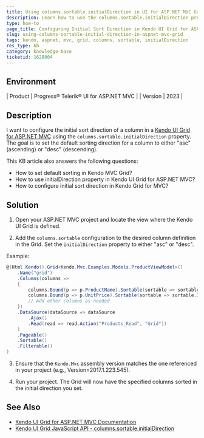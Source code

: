 ```yaml
---
title: Using columns.sortable.initialDirection in UI for ASP.NET MVC Grid
description: Learn how to use the columns.sortable.initialDirection property in a Kendo UI Grid for ASP.NET MVC.
type: how-to
page_title: Configuring Initial Sort Direction in Kendo UI Grid for ASP.NET MVC
slug: using-columns-sortable-initial-direction-in-aspnet-mvc-grid
tags: kendo, aspnet, mvc, grid, columns, sortable, initialDirection
res_type: kb
category: knowledge-base
ticketid: 1628004
---
```


## Environment

| Product | Progress® Telerik® UI for ASP.NET MVC |
| Version | 2023 |

## Description

I want to configure the initial sort direction of a column in a [Kendo UI Grid for ASP.NET MVC](https://docs.telerik.com/aspnet-mvc/html-helpers/data-management/grid/overview) using the `columns.sortable.initialDirection` property. The goal is to set the default sorting direction for a column to either "asc" (ascending) or "desc" (descending).

This KB article also answers the following questions:
- How to set default sorting in Kendo MVC Grid?
- How to use initialDirection property in Kendo UI Grid for ASP.NET MVC?
- How to configure initial sort direction in Kendo Grid for MVC?

## Solution

1. Open your ASP.NET MVC project and locate the view where the Kendo UI Grid is defined.

2. Add the `columns.sortable` configuration to the desired column definition in the Grid. Set the `initialDirection` property to either "asc" or "desc".

Example:
```csharp
@(Html.Kendo().Grid<Kendo.Mvc.Examples.Models.ProductViewModel>()
    .Name("grid")
    .Columns(columns =>
    {
        columns.Bound(p => p.ProductName).Sortable(sortable => sortable.InitialDirection("asc"));
        columns.Bound(p => p.UnitPrice).Sortable(sortable => sortable.InitialDirection("desc"));
        // Add other columns as needed
    })
    .DataSource(dataSource => dataSource
        .Ajax()
        .Read(read => read.Action("Products_Read", "Grid"))
    )
    .Pageable()
    .Sortable()
    .Filterable()
)
```

3. Ensure that the `Kendo.Mvc` assembly version matches the one referenced in your project (e.g., Version=2017.1.223.545).

4. Run your project. The Grid will now have the specified columns sorted in the initial direction you set.

## See Also

- [Kendo UI Grid for ASP.NET MVC Documentation](https://docs.telerik.com/aspnet-mvc/html-helpers/data-management/grid/overview)
- [Kendo UI Grid JavaScript API - columns.sortable.initialDirection](http://docs.telerik.com/kendo-ui/api/javascript/ui/grid#configuration-columns.sortable.initialDirection)


